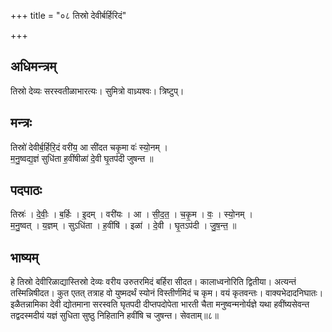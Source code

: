 +++
title = "०८ तिस्रो देवीर्बर्हिरिदं"

+++
## अधिमन्त्रम्
तिस्रो देव्यः सरस्वतीळाभारत्यः। सुमित्रो वाध्र्यश्वः। त्रिष्टुप्।

## मन्त्रः
तिस्रो॑ देवीर्ब॒र्हिरि॒दं वरी॑य॒ आ सी॑दत चकृ॒मा वः॑ स्यो॒नम् ।  
म॒नु॒ष्वद्य॒ज्ञं सुधि॑ता ह॒वींषीळा॑ दे॒वी घृ॒तप॑दी जुषन्त ॥

## पदपाठः
तिस्रः॑ । दे॒वीः॒ । ब॒र्हिः । इ॒दम् । वरी॑यः । आ । सी॒द॒त॒ । च॒कृ॒म । वः॒ । स्यो॒नम् ।  
म॒नु॒ष्वत् । य॒ज्ञम् । सुऽधि॑ता । ह॒वींषि॑ । इळा॑ । दे॒वी । घृ॒तऽप॑दी । जु॒ष॒न्त॒ ॥

## भाष्यम्
हे तिस्रो देवीरिळाद्यास्तिस्रो देव्यः वरीय उरुतरमिदं बर्हिरा सीदत। कालाध्वनोरिति द्वितीया। अत्यन्तं तस्मिन्निषीदत। कुत एतत् तत्राह वो युष्मदर्थं स्योनं विस्तीर्णमिदं च कृम। वयं कृतवन्तः। वाक्यभेदादनिघातः। इळैतन्नामिका देवी द्योतमाना सरस्वति घृतपदी दीप्तपदोपेता भारती चैता मनुष्वन्मनोर्यज्ञे यथा हवींष्यसेवन्त तद्वदस्मदीयं यज्ञं सुधिता सुष्ठु निहितानि हवींषि च जुषन्त। सेवताम्॥८॥